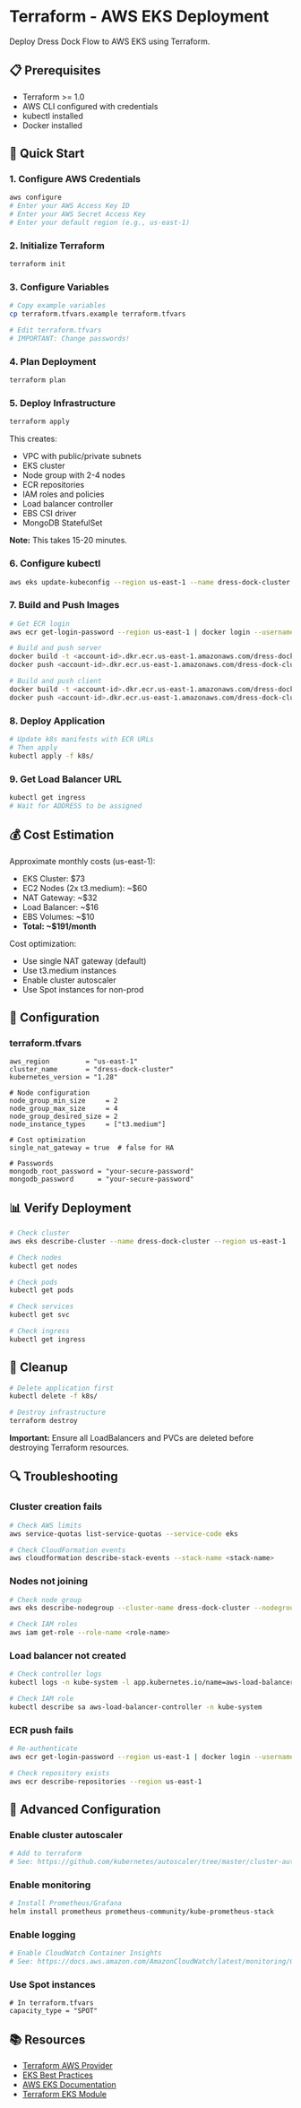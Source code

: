 # Terraform - AWS EKS Deployment

Deploy Dress Dock Flow to AWS EKS using Terraform.

## 📋 Prerequisites

- Terraform >= 1.0
- AWS CLI configured with credentials
- kubectl installed
- Docker installed

## 🚀 Quick Start

### 1. Configure AWS Credentials
```bash
aws configure
# Enter your AWS Access Key ID
# Enter your AWS Secret Access Key
# Enter your default region (e.g., us-east-1)
```

### 2. Initialize Terraform
```bash
terraform init
```

### 3. Configure Variables
```bash
# Copy example variables
cp terraform.tfvars.example terraform.tfvars

# Edit terraform.tfvars
# IMPORTANT: Change passwords!
```

### 4. Plan Deployment
```bash
terraform plan
```

### 5. Deploy Infrastructure
```bash
terraform apply
```

This creates:
- VPC with public/private subnets
- EKS cluster
- Node group with 2-4 nodes
- ECR repositories
- IAM roles and policies
- Load balancer controller
- EBS CSI driver
- MongoDB StatefulSet

**Note:** This takes 15-20 minutes.

### 6. Configure kubectl
```bash
aws eks update-kubeconfig --region us-east-1 --name dress-dock-cluster
```

### 7. Build and Push Images
```bash
# Get ECR login
aws ecr get-login-password --region us-east-1 | docker login --username AWS --password-stdin <account-id>.dkr.ecr.us-east-1.amazonaws.com

# Build and push server
docker build -t <account-id>.dkr.ecr.us-east-1.amazonaws.com/dress-dock-cluster-server:latest -f Dockerfile.server .
docker push <account-id>.dkr.ecr.us-east-1.amazonaws.com/dress-dock-cluster-server:latest

# Build and push client
docker build -t <account-id>.dkr.ecr.us-east-1.amazonaws.com/dress-dock-cluster-client:latest -f Dockerfile.client .
docker push <account-id>.dkr.ecr.us-east-1.amazonaws.com/dress-dock-cluster-client:latest
```

### 8. Deploy Application
```bash
# Update k8s manifests with ECR URLs
# Then apply
kubectl apply -f k8s/
```

### 9. Get Load Balancer URL
```bash
kubectl get ingress
# Wait for ADDRESS to be assigned
```

## 💰 Cost Estimation

Approximate monthly costs (us-east-1):
- EKS Cluster: $73
- EC2 Nodes (2x t3.medium): ~$60
- NAT Gateway: ~$32
- Load Balancer: ~$16
- EBS Volumes: ~$10
- **Total: ~$191/month**

Cost optimization:
- Use single NAT gateway (default)
- Use t3.medium instances
- Enable cluster autoscaler
- Use Spot instances for non-prod

## 🔧 Configuration

### terraform.tfvars
```hcl
aws_region         = "us-east-1"
cluster_name       = "dress-dock-cluster"
kubernetes_version = "1.28"

# Node configuration
node_group_min_size     = 2
node_group_max_size     = 4
node_group_desired_size = 2
node_instance_types     = ["t3.medium"]

# Cost optimization
single_nat_gateway = true  # false for HA

# Passwords
mongodb_root_password = "your-secure-password"
mongodb_password      = "your-secure-password"
```

## 📊 Verify Deployment

```bash
# Check cluster
aws eks describe-cluster --name dress-dock-cluster --region us-east-1

# Check nodes
kubectl get nodes

# Check pods
kubectl get pods

# Check services
kubectl get svc

# Check ingress
kubectl get ingress
```

## 🧹 Cleanup

```bash
# Delete application first
kubectl delete -f k8s/

# Destroy infrastructure
terraform destroy
```

**Important:** Ensure all LoadBalancers and PVCs are deleted before destroying Terraform resources.

## 🔍 Troubleshooting

### Cluster creation fails
```bash
# Check AWS limits
aws service-quotas list-service-quotas --service-code eks

# Check CloudFormation events
aws cloudformation describe-stack-events --stack-name <stack-name>
```

### Nodes not joining
```bash
# Check node group
aws eks describe-nodegroup --cluster-name dress-dock-cluster --nodegroup-name <nodegroup-name>

# Check IAM roles
aws iam get-role --role-name <role-name>
```

### Load balancer not created
```bash
# Check controller logs
kubectl logs -n kube-system -l app.kubernetes.io/name=aws-load-balancer-controller

# Check IAM role
kubectl describe sa aws-load-balancer-controller -n kube-system
```

### ECR push fails
```bash
# Re-authenticate
aws ecr get-login-password --region us-east-1 | docker login --username AWS --password-stdin <account-id>.dkr.ecr.us-east-1.amazonaws.com

# Check repository exists
aws ecr describe-repositories --region us-east-1
```

## 🎯 Advanced Configuration

### Enable cluster autoscaler
```bash
# Add to terraform
# See: https://github.com/kubernetes/autoscaler/tree/master/cluster-autoscaler
```

### Enable monitoring
```bash
# Install Prometheus/Grafana
helm install prometheus prometheus-community/kube-prometheus-stack
```

### Enable logging
```bash
# Enable CloudWatch Container Insights
# See: https://docs.aws.amazon.com/AmazonCloudWatch/latest/monitoring/Container-Insights-setup-EKS-quickstart.html
```

### Use Spot instances
```hcl
# In terraform.tfvars
capacity_type = "SPOT"
```

## 📚 Resources

- [Terraform AWS Provider](https://registry.terraform.io/providers/hashicorp/aws/latest/docs)
- [EKS Best Practices](https://aws.github.io/aws-eks-best-practices/)
- [AWS EKS Documentation](https://docs.aws.amazon.com/eks/)
- [Terraform EKS Module](https://registry.terraform.io/modules/terraform-aws-modules/eks/aws/latest)
